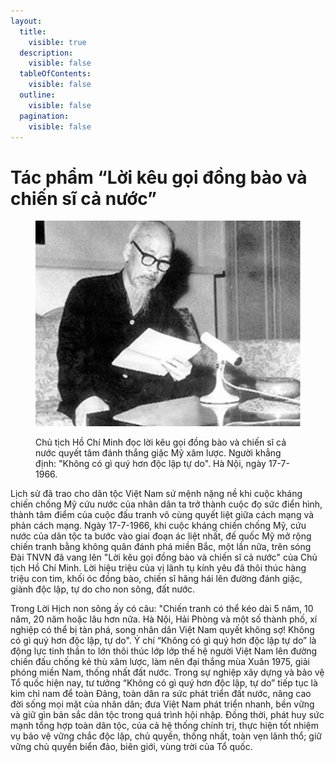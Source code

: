 ```yaml
---
layout:
  title:
    visible: true
  description:
    visible: false
  tableOfContents:
    visible: false
  outline:
    visible: false
  pagination:
    visible: false
---
```


# Tác phẩm “Lời kêu gọi đồng bào và chiến sĩ cả nước”

<figure><img src=".gitbook/assets/LoiKeuGoiDongBaoVaChienSiCaNuoc.png" alt="Chủ tịch Hồ Chí Minh đọc lời kêu gọi đồng bào và chiến sĩ cả nước quyết tâm đánh thắng giặc Mỹ xâm lược. Người khẳng định: &#x22;Không có gì quý hơn độc lập tự do&#x22;. Hà Nội, ngày 17-7-1966."><figcaption><p>Chủ tịch Hồ Chí Minh đọc lời kêu gọi đồng bào và chiến sĩ cả nước quyết tâm đánh thắng giặc Mỹ xâm lược. Người khẳng định: "Không có gì quý hơn độc lập tự do". Hà Nội, ngày 17-7-1966.</p></figcaption></figure>

Lịch sử đã trao cho dân tộc Việt Nam sứ mệnh nặng nề khi cuộc kháng chiến chống Mỹ cứu nước của nhân dân ta trở thành cuộc đọ sức điển hình, thành tâm điểm của cuộc đấu tranh vô cùng quyết liệt giữa cách mạng và phản cách mạng. Ngày 17-7-1966, khi cuộc kháng chiến chống Mỹ, cứu nước của dân tộc ta bước vào giai đoạn ác liệt nhất, đế quốc Mỹ mở rộng chiến tranh bằng không quân đánh phá miền Bắc, một lần nữa, trên sóng Đài TNVN đã vang lên "Lời kêu gọi đồng bào và chiến sĩ cả nước" của Chủ tịch Hồ Chí Minh.  Lời hiệu triệu của vị lãnh tụ kính yêu đã thôi thúc hàng triệu con tim, khối óc đồng bào, chiến sĩ hăng hái lên đường đánh giặc, giành độc lập, tự do cho non sông, đất nước.

Trong Lời Hịch non sông ấy có câu: "Chiến tranh có thể kéo dài 5 năm, 10 năm, 20 năm hoặc lâu hơn nữa. Hà Nội, Hải Phòng và một số thành phố, xí nghiệp có thể bị tàn phá, song nhân dân Việt Nam quyết không sợ! Không có gì quý hơn độc lập, tự do". Ý chí “Không có gì quý hơn độc lập tự do” là động lực tinh thần to lớn thôi thúc lớp lớp thế hệ người Việt Nam lên đường chiến đấu chống kẻ thù xâm lược, làm nên đại thắng mùa Xuân 1975, giải phóng miền Nam, thống nhất đất nước. Trong sự nghiệp xây dựng và bảo vệ Tổ quốc hiện nay, tư tưởng “Không có gì quý hơn độc lập, tự do” tiếp tục là kim chỉ nam để toàn Đảng, toàn dân ra sức phát triển đất nước, nâng cao đời sống mọi mặt của nhân dân; đưa Việt Nam phát triển nhanh, bền vững và giữ gìn bản sắc dân tộc trong quá trình hội nhập. Đồng thời, phát huy sức mạnh tổng hợp toàn dân tộc, của cả hệ thống chính trị, thực hiện tốt nhiệm vụ bảo vệ vững chắc độc lập, chủ quyền, thống nhất, toàn vẹn lãnh thổ; giữ vững chủ quyền biển đảo, biên giới, vùng trời của Tổ quốc.
